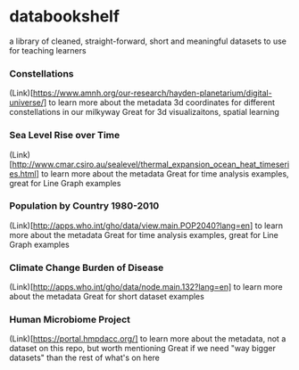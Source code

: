 # databookshelf
a library of cleaned, straight-forward, short and meaningful datasets to use for teaching learners

### Constellations 
(Link)[https://www.amnh.org/our-research/hayden-planetarium/digital-universe/] to learn more about the metadata
3d coordinates for different constellations in our milkyway
Great for 3d visualizaitons, spatial learning

### Sea Level Rise over Time
(Link)[http://www.cmar.csiro.au/sealevel/thermal_expansion_ocean_heat_timeseries.html] to learn more about the metadata
Great for time analysis examples, great for Line Graph examples


### Population by Country 1980-2010
(Link)[http://apps.who.int/gho/data/view.main.POP2040?lang=en] to learn more about the metadata
Great for time analysis examples, great for Line Graph examples


### Climate Change Burden of Disease
(Link)[http://apps.who.int/gho/data/node.main.132?lang=en] to learn more about the metadata
Great for short dataset examples


### Human Microbiome Project
(Link)[https://portal.hmpdacc.org/] to learn more about the metadata, not a dataset on this repo, but worth mentioning
Great if we need "way bigger datasets" than the rest of what's on here
